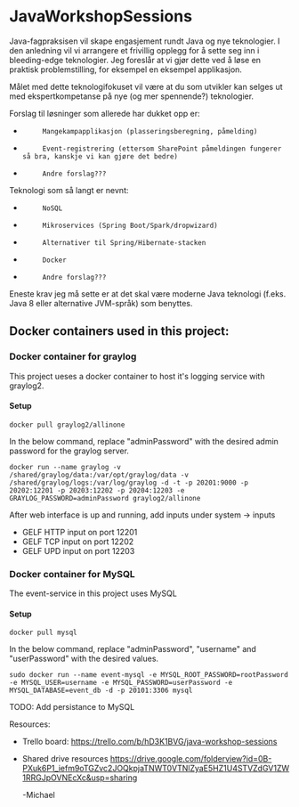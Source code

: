 # JavaWorkshopSessions

Java-fagpraksisen vil skape engasjement rundt Java og nye teknologier. I den anledning vil vi arrangere et frivillig opplegg for å sette seg inn i bleeding-edge teknologier. Jeg foreslår at vi gjør dette ved å løse en praktisk problemstilling, for eksempel en eksempel applikasjon. 
 
Målet med dette teknologifokuset vil være at du som utvikler kan selges ut med ekspertkompetanse på nye (og mer spennende?) teknologier. 
  
Forslag til løsninger som allerede har dukket opp er:
  -          Mangekampapplikasjon (plasseringsberegning, påmelding)
  -          Event-registrering (ettersom SharePoint påmeldingen fungerer så bra, kanskje vi kan gjøre det bedre)
  -          Andre forslag??? 
   
Teknologi som så langt er nevnt:
   -          NoSQL
   -          Mikroservices (Spring Boot/Spark/dropwizard)
   -          Alternativer til Spring/Hibernate-stacken
   -          Docker
   -          Andre forslag??? 
    
Eneste krav jeg må sette er at det skal være moderne Java teknologi (f.eks. Java 8 eller alternative JVM-språk) som benyttes.

<h2>Docker containers used in this project:</h2>
<h3>Docker container for graylog</h3>
<p>This project ueses a docker container to host it's logging service with graylog2.</p>
<h4>Setup</h4>
<code>docker pull graylog2/allinone</code>
<p>In the below command, replace "adminPassword" with the desired admin password for the graylog server.</p>
<code>docker run --name graylog -v /shared/graylog/data:/var/opt/graylog/data -v /shared/graylog/logs:/var/log/graylog -d -t -p 20201:9000 -p 20202:12201 -p 20203:12202 -p 20204:12203 -e GRAYLOG_PASSWORD=adminPassword graylog2/allinone</code>
<p>After web interface is up and running, add inputs under system -> inputs</p>
<ul>
<li>GELF HTTP input on port 12201</li>
<li>GELF TCP input on port 12202</li>
<li>GELF UPD input on port 12203</li>
</ul>

<h3>Docker container for MySQL</h3>
<p>The event-service in this project uses MySQL</p>
<h4>Setup</h4>
<code>docker pull mysql</code>
<p>In the below command, replace "adminPassword", "username" and "userPassword" with the desired values.</p>
<code>sudo docker run --name event-mysql -e MYSQL_ROOT_PASSWORD=rootPassword -e MYSQL_USER=username -e MYSQL_PASSWORD=userPassword -e MYSQL_DATABASE=event_db -d -p 20101:3306 mysql</code>
<p><bold>TODO: </bold>Add persistance to MySQL</p>

Resources:
 - Trello board: https://trello.com/b/hD3K1BVG/java-workshop-sessions
 - Shared drive resources https://drive.google.com/folderview?id=0B-PXuk6P1_iefm9oTGZvc2JOQkpjaTNWT0VTNlZyaE5HZ1U4STVZdGV1ZW1RRGJpOVNEcXc&usp=sharing

 
    -Michael
